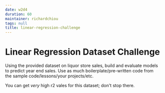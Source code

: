 ```yaml
---
date: w2d4
duration: 60
maintainer: richardchiou
tags: null
title: linear-regression-challenge
---
```


# Linear Regression Dataset Challenge

Using the provided dataset on liquor store sales, build and evaluate models to predict year end sales. Use as much boilerplate/pre-written code from the sample code/lessons/your projects/etc.

You can get *very* high r2 vales for this dataset; don't stop there.

